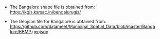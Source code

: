 - The Bangalore shape file is obtained from: https://kgis.ksrsac.in/bengalurugis/

- The Geojson file for Bangalore is obtained from: https://github.com/datameet/Municipal_Spatial_Data/blob/master/Bangalore/BBMP.geojson
